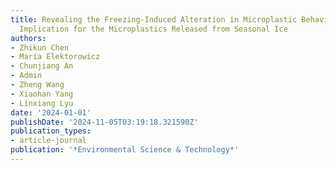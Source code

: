 ```yaml
---
title: Revealing the Freezing-Induced Alteration in Microplastic Behavior and Its
  Implication for the Microplastics Released from Seasonal Ice
authors:
- Zhikun Chen
- Maria Elektorowicz
- Chunjiang An
- Admin
- Zheng Wang
- Xiaohan Yang
- Linxiang Lyu
date: '2024-01-01'
publishDate: '2024-11-05T03:19:18.321590Z'
publication_types:
- article-journal
publication: '*Environmental Science & Technology*'
---
```

